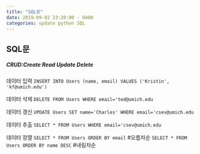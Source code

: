 ```yaml
---
title: "SQL문"
date: 2019-09-02 23:20:00 - 0400
categories: update python SQL
---
```

## SQL문

##### CRUD:Create Read Update Delete

데이터 입력
`INSERT INTO Users (name, email) VALUES ('Kristin', 'kf@umich.edu')`

데이터 삭제
`DELETE FROM Users WHERE email='ted@umich.edu`

데이터 갱신
`UPDATE Users SET name='Charles' WHERE email='csev@umich.edu`

데이터 추출
`SELECT * FROM Users WHERE email='csev@umich.edu`

데이터 정렬
`SELECT * FROM Users ORDER BY email`     #오름차순
`SELECT * FROM Users ORDER BY name DESC` #내림차순
